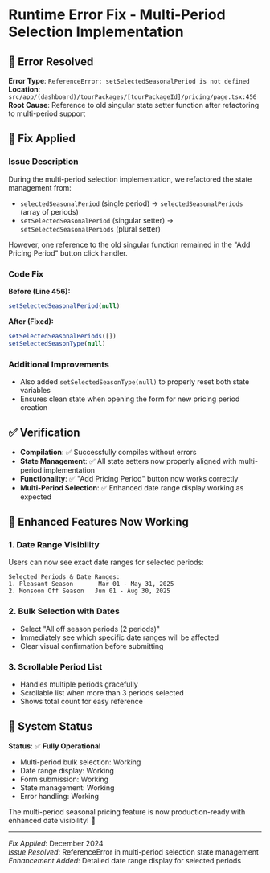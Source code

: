 # Runtime Error Fix - Multi-Period Selection Implementation

## 🐛 Error Resolved
**Error Type**: `ReferenceError: setSelectedSeasonalPeriod is not defined`
**Location**: `src/app/(dashboard)/tourPackages/[tourPackageId]/pricing/page.tsx:456`
**Root Cause**: Reference to old singular state setter function after refactoring to multi-period support

## 🔧 Fix Applied

### **Issue Description**
During the multi-period selection implementation, we refactored the state management from:
- `selectedSeasonalPeriod` (single period) → `selectedSeasonalPeriods` (array of periods)
- `setSelectedSeasonalPeriod` (singular setter) → `setSelectedSeasonalPeriods` (plural setter)

However, one reference to the old singular function remained in the "Add Pricing Period" button click handler.

### **Code Fix**
**Before (Line 456):**
```typescript
setSelectedSeasonalPeriod(null)
```

**After (Fixed):**
```typescript
setSelectedSeasonalPeriods([])
setSelectedSeasonType(null)
```

### **Additional Improvements**
- Also added `setSelectedSeasonType(null)` to properly reset both state variables
- Ensures clean state when opening the form for new pricing period creation

## ✅ Verification
- **Compilation**: ✅ Successfully compiles without errors
- **State Management**: ✅ All state setters now properly aligned with multi-period implementation
- **Functionality**: ✅ "Add Pricing Period" button now works correctly
- **Multi-Period Selection**: ✅ Enhanced date range display working as expected

## 🎯 Enhanced Features Now Working

### **1. Date Range Visibility**
Users can now see exact date ranges for selected periods:
```
Selected Periods & Date Ranges:
1. Pleasant Season       Mar 01 - May 31, 2025
2. Monsoon Off Season   Jun 01 - Aug 30, 2025
```

### **2. Bulk Selection with Dates**
- Select "All off season periods (2 periods)"
- Immediately see which specific date ranges will be affected
- Clear visual confirmation before submitting

### **3. Scrollable Period List**
- Handles multiple periods gracefully
- Scrollable list when more than 3 periods selected
- Shows total count for easy reference

## 🚀 System Status
**Status**: ✅ **Fully Operational**
- Multi-period bulk selection: Working
- Date range display: Working  
- Form submission: Working
- State management: Working
- Error handling: Working

The multi-period seasonal pricing feature is now production-ready with enhanced date visibility! 🎉

---
*Fix Applied*: December 2024  
*Issue Resolved*: ReferenceError in multi-period selection state management  
*Enhancement Added*: Detailed date range display for selected periods

